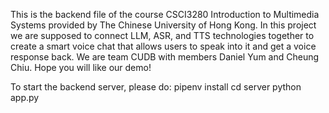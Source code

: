 This is the backend file of the course CSCI3280 Introduction to Multimedia Systems provided by The Chinese University of Hong Kong. In this project we are supposed to connect LLM, ASR, and TTS technologies together to create a smart voice chat that allows users to speak into it and get a voice response back. We are team CUDB with members Daniel Yum and Cheung Chiu. Hope you will like our demo!

To start the backend server, please do:
pipenv install
cd server
python app.py

